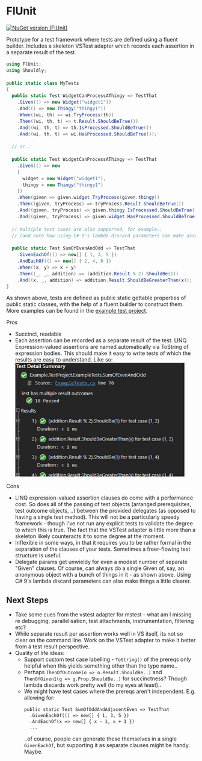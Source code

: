 # FlUnit

[![NuGet version (FlUnit)](https://img.shields.io/nuget/v/FlUnit.svg?style=flat-square)](https://www.nuget.org/packages/FlUnit/)

Prototype for a test framework where tests are defined using a fluent builder. Includes a skeleton VSTest adapter which records each assertion in a separate result of the test. 

```csharp
using FlUnit;
using Shouldly;

public static class MyTests
{
  public static Test WidgetCanProcessAThingy => TestThat
    .Given(() => new Widget("widget1"))
    .And(() => new Thingy("thingy1"))
    .When((wi, th) => wi.TryProcess(th))
    .Then((wi, th, t) => t.Result.ShouldBeTrue())
    .And((wi, th, t) => th.IsProcessed.ShouldBeTrue())
    .And((wi, th, t) => wi.HasProcessed.ShouldBeTrue());

  // or..

  public static Test WidgetCanProcessAThingy => TestThat
    .Given(() => new
    {
      widget = new Widget("widget1"),
      thingy = new Thingy("thingy1")
    })
    .When(given => given.widget.TryProcess(given.thingy))
    .Then((given, tryProcess) => tryProcess.Result.ShouldBeTrue())
    .And((given, tryProcess) => given.thingy.IsProcessed.ShouldBeTrue())
    .And((given, tryProcess) => given.widget.HasProcessed.ShouldBeTrue());

  // multiple test cases are also supported, for example..
  // (and note how using C# 9's lambda discard parameters can make assertion clauses a little clearer)

  public static Test SumOfEvenAndOdd => TestThat
    .GivenEachOf(() => new[] { 1, 3, 5 })
    .AndEachOf(() => new[] { 2, 4, 6 })
    .When((x, y) => x + y)
    .Then((_, _, addition) => (addition.Result % 2).ShouldBe(1))
    .And((x, _, addition) => addition.Result.ShouldBeGreaterThan(x));
}
```

As shown above, tests are defined as public static gettable properties of public static classes, with the help of a fluent builder to construct them. More examples can be found in the [example test project](./src/Example.TestProject/ExampleTests.cs).

Pros
- Succinct, readable
- Each assertion can be recorded as a separate result of the test. LINQ Expression-valued assertions are named automatically via ToString of expression bodies. This should make it easy to write tests of which the results are easy to understand. Like so:  
  ![Visual Studio Test Result Example](docs/VSTestResultExample.png)

Cons
- LINQ expression-valued assertion clauses do come with a performance cost. So does all of the passing of test objects (arranged prerequisites, test outcome objects, ..) between the provided delegates (as opposed to having a single test method). This will not be a particularly speedy framework - though I've not run any explicit tests to validate the degree to which this is true. The fact that the VSTest adapter is little more than a skeleton likely counteracts it to some degree at the moment.
- Inflexible in some ways, in that it requires you to be rather formal in the separation of the clauses of your tests. Sometimes a freer-flowing test structure is useful.
- Delegate params get unwieldy for even a modest number of separate "Given" clauses. Of course, can always do a single Given of, say, an anonymous object with a bunch of things in it - as shown above. Using C# 9's lambda discard parameters can also make things a little clearer.

## Next Steps

- Take some cues from the vstest adapter for mstest - what am I missing re debugging, parallelisation, test attachments, instrumentation, filtering etc?
- While separate result per assertion works well in VS itself, its not so clear on the command line. Work on the VSTest adapter to make it better from a test result perspective.
- Quality of life ideas:
  - Support custom test case labelling - `ToString()` of the prereqs only helpful when this yields something other than the type name..
  - Perhaps `ThenOfOutcome(o => o.Result.ShouldBe..)` and `ThenOfGiven1(g => g.Prop.ShouldBe..)` for succinctness? Though lambda discards work pretty well (to my eyes at least)..
  - We might have test cases where the prereqs aren't independent. E.g. allowing for: 
    ```
    public static Test SumOfOddAndAdjacentEven => TestThat
      .GivenEachOf(() => new[] { 1, 3, 5 })
      .AndEachOf(x => new[] { x - 1, x + 1 })
      ...  
    ```
    ..of course, people can generate these themselves in a single `GivenEachOf`, but supporting it as separate clauses might be handy. Maybe.

